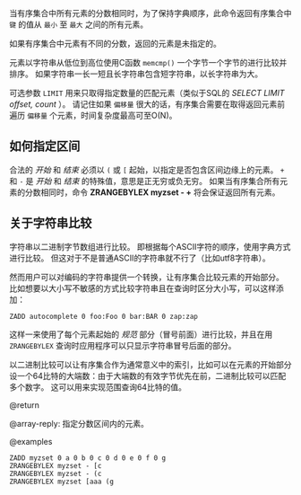 当有序集合中所有元素的分数相同时，为了保持字典顺序，此命令返回有序集合中 `键` 的值从 `最小` 至 `最大` 之间的所有元素。

如果有序集合中元素有不同的分数，返回的元素是未指定的。

元素以字符串从低位到高位使用C函数 `memcmp()` 一个字节一个字节的进行比较并排序。
如果字符串一长一短且长字符串包含短字符串，以长字符串为大。

可选参数 `LIMIT` 用来只取得指定数量的匹配元素（类似于SQL的 _SELECT LIMIT offset, count_ ）。
请记住如果 `偏移量` 很大的话，有序集合需要在取得返回元素前遍历 `偏移量` 个元素，时间复杂度最高可至O(N)。

## 如何指定区间

合法的 *开始* 和 *结束* 必须以 `(` 或 `[` 起始，以指定是否包含区间边缘上的元素。
 `+` 和 `-` 是 *开始* 和 *结束* 的特殊值，意思是正无穷或负无穷。
 如果当有序集合所有元素的分数相同时，命令 **ZRANGEBYLEX myzset - +** 将会保证返回所有元素。

## 关于字符串比较

字符串以二进制字节数组进行比较。
即根据每个ASCII字符的顺序，使用字典方式进行比较。
但这对于不是普通ASCII的字符串就不行了（比如utf8字符串）。

然而用户可以对编码的字符串提供一个转换，让有序集合比较元素的开始部分。
比如想要以大小写不敏感的方式比较字符串且在查询时区分大小写，可以这样添加：

    ZADD autocomplete 0 foo:Foo 0 bar:BAR 0 zap:zap

这样一来使用了每个元素起始的 *规范* 部分（冒号前面）进行比较，并且在用 `ZRANGEBYLEX` 查询时应用程序可以只显示字符串冒号后面的部分。

以二进制比较可以让有序集合作为通常意义中的索引，比如可以在元素的开始部分设一个64比特的大端数：由于大端数的有效字节优先在前，二进制比较可以匹配多个数字。
这可以用来实现范围查询64比特的值。

@return

@array-reply: 指定分数区间内的元素。

@examples

```cli
ZADD myzset 0 a 0 b 0 c 0 d 0 e 0 f 0 g
ZRANGEBYLEX myzset - [c
ZRANGEBYLEX myzset - (c
ZRANGEBYLEX myzset [aaa (g
```
